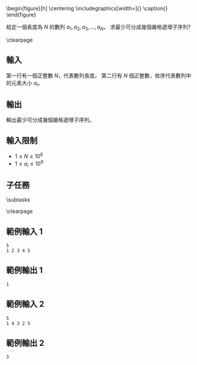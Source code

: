 # 

\begin{figure}[h]
\centering
\includegraphics[width=]{}
\caption{}
\end{figure}

給定一個長度為 $N$ 的數列 $a_1, a_2, a_3, ..., a_N$，
求最少可分成幾個嚴格遞增子序列?

\clearpage 

## 輸入
第一行有一個正整數 $N$，代表數列長度。
第二行有 $N$ 個正整數，依序代表數列中的元素大小 $a_i$。

## 輸出
輸出最少可分成幾個嚴格遞增子序列。


## 輸入限制
 - $1 \leq N \leq 10^6$
 - $1 \leq a_i \leq 10^9$

## 子任務
\subtasks

\clearpage

## 範例輸入 1
```
5
1 2 3 4 5 
```

## 範例輸出 1
```
1
```

## 範例輸入 2
```
5
1 4 3 2 5 
```

## 範例輸出 2
```
3
```